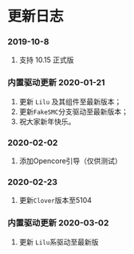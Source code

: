 # 更新日志

### 2019-10-8

1. 支持 10.15 正式版

### 内置驱动更新 2020-01-21

1. 更新 `Lilu` 及其组件至最新版本；
2. 更新`FakeSMC`分支驱动至最新版本；
3. 祝大家新年快乐。

### 2020-02-02
1. 添加Opencore引导（仅供测试）

### 2020-02-23
1. 更新`Clover`版本至5104

### 内置驱动更新 2020-03-02

1. 更新 `Lilu`系驱动至最新版 
